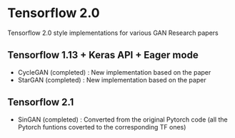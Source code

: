 # Tensorflow 2.0 

Tensorflow 2.0 style implementations for various GAN Research papers 

## Tensorflow 1.13 + Keras API + Eager mode
  - CycleGAN (completed) : New implementation based on the paper
  - StarGAN (completed) : New implementation based on the paper
 
## Tensorflow 2.1
  - SinGAN (completed) : Converted from the original Pytorch code (all the Pytorch funtions coverted to the corresponding TF ones)
  
